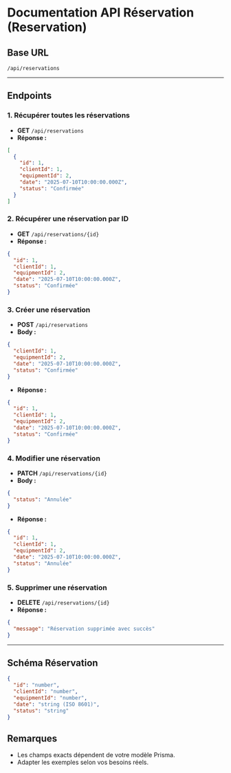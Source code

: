 # Documentation API Réservation (Reservation)

## Base URL
`/api/reservations`

---

## Endpoints

### 1. Récupérer toutes les réservations
- **GET** `/api/reservations`
- **Réponse :**
```json
[
  {
    "id": 1,
    "clientId": 1,
    "equipmentId": 2,
    "date": "2025-07-10T10:00:00.000Z",
    "status": "Confirmée"
  }
]
```

### 2. Récupérer une réservation par ID
- **GET** `/api/reservations/{id}`
- **Réponse :**
```json
{
  "id": 1,
  "clientId": 1,
  "equipmentId": 2,
  "date": "2025-07-10T10:00:00.000Z",
  "status": "Confirmée"
}
```

### 3. Créer une réservation
- **POST** `/api/reservations`
- **Body :**
```json
{
  "clientId": 1,
  "equipmentId": 2,
  "date": "2025-07-10T10:00:00.000Z",
  "status": "Confirmée"
}
```
- **Réponse :**
```json
{
  "id": 1,
  "clientId": 1,
  "equipmentId": 2,
  "date": "2025-07-10T10:00:00.000Z",
  "status": "Confirmée"
}
```

### 4. Modifier une réservation
- **PATCH** `/api/reservations/{id}`
- **Body :**
```json
{
  "status": "Annulée"
}
```
- **Réponse :**
```json
{
  "id": 1,
  "clientId": 1,
  "equipmentId": 2,
  "date": "2025-07-10T10:00:00.000Z",
  "status": "Annulée"
}
```

### 5. Supprimer une réservation
- **DELETE** `/api/reservations/{id}`
- **Réponse :**
```json
{
  "message": "Réservation supprimée avec succès"
}
```

---

## Schéma Réservation
```json
{
  "id": "number",
  "clientId": "number",
  "equipmentId": "number",
  "date": "string (ISO 8601)",
  "status": "string"
}
```

## Remarques
- Les champs exacts dépendent de votre modèle Prisma.
- Adapter les exemples selon vos besoins réels.

